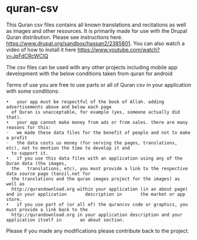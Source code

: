 # quran-csv

This Quran csv files contains all known translations and recitations as well as images and other resources. 
It is primarily made for use with the Drupal Quran distribution. Please see instructions here. 
https://www.drupal.org/sandbox/hassan2/2385801. You can also watch a video of how to install it here https://www.youtube.com/watch?v=JpFdCRcWCIQ

The csv files can be used with any other projects including mobile app development with the below conditions 
taken from  quran for android

Terms of use
you are free to use parts or all of Quran csv in your application with some conditions:

	•	your app must be respectful of the book of Allah. adding advertisements above and below each page 
	  of Quran is unacceptable, for example (yes, someone actually did that).
	•	your app cannot make money from ads or from sales. there are many reasons for this:
	◦	we made these data files for the benefit of people and not to make a profit
	◦	the data costs us money (for serving the pages, translations, etc), not to mention the time to develop it and 
	  to support it.
	•	if you use this data files with an application using any of the Quran data (the images, 
	  the	translations, etc), you must provide a link to the respective data source page (tanzil.net for 
	  the translations and the quran images project for the images) as well as 
	  http://qurandownload.org within your application (in an about page) and in your application 		description in       the market or app store.
	•	if you use part of (or all of) the qurancsv code or graphics, you must provide a link back to the 
	  http://qurandownload.org in your application description and your application itself in 		an about section.

Please if you made any modifications please contribute back to the project.
